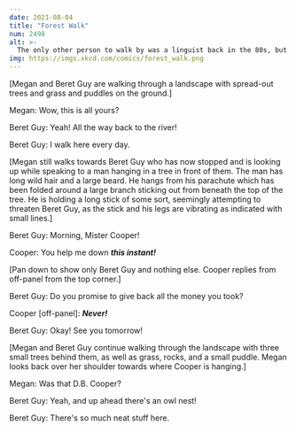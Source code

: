 ```yaml
---
date: 2021-08-04
title: "Forest Walk"
num: 2498
alt: >-
  The only other person to walk by was a linguist back in the 80s, but she just spent a while dissecting the phrase 'help me down' before getting distracted by a squirrel and wandering off.
img: https://imgs.xkcd.com/comics/forest_walk.png
---
```

[Megan and Beret Guy are walking through a landscape with spread-out trees and grass and puddles on the ground.]

Megan: Wow, this is all yours?

Beret Guy: Yeah! All the way back to the river!

Beret Guy: I walk here every day.

[Megan still walks towards Beret Guy who has now stopped and is looking up while speaking to a man hanging in a tree in front of them. The man has long wild hair and a large beard. He hangs from his parachute which has been folded around a large branch sticking out from beneath the top of the tree. He is holding a long stick of some sort, seemingly attempting to threaten Beret Guy, as the stick and his legs are vibrating as indicated with small lines.]

Beret Guy: Morning, Mister Cooper!

Cooper: You help me down ***this instant!***

[Pan down to show only Beret Guy and nothing else. Cooper replies from off-panel from the top corner.]

Beret Guy: Do you promise to give back all the money you took?

Cooper [off-panel]: ***Never!***

Beret Guy: Okay! See you tomorrow!

[Megan and Beret Guy continue walking through the landscape with three small trees behind them, as well as grass, rocks, and a small puddle. Megan looks back over her shoulder towards where Cooper is hanging.]

Megan: Was that D.B. Cooper?

Beret Guy: Yeah, and up ahead there's an owl nest!

Beret Guy: There's so much neat stuff here.